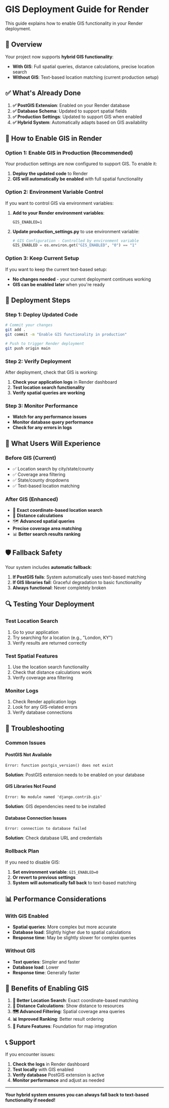 # GIS Deployment Guide for Render

This guide explains how to enable GIS functionality in your Render deployment.

## 🎯 Overview

Your project now supports **hybrid GIS functionality**:
- **With GIS**: Full spatial queries, distance calculations, precise location search
- **Without GIS**: Text-based location matching (current production setup)

## ✅ What's Already Done

1. **✅ PostGIS Extension**: Enabled on your Render database
2. **✅ Database Schema**: Updated to support spatial fields
3. **✅ Production Settings**: Updated to support GIS when enabled
4. **✅ Hybrid System**: Automatically adapts based on GIS availability

## 🚀 How to Enable GIS in Render

### **Option 1: Enable GIS in Production (Recommended)**

Your production settings are now configured to support GIS. To enable it:

1. **Deploy the updated code** to Render
2. **GIS will automatically be enabled** with full spatial functionality

### **Option 2: Environment Variable Control**

If you want to control GIS via environment variables:

1. **Add to your Render environment variables**:
   ```
   GIS_ENABLED=1
   ```

2. **Update production_settings.py** to use environment variable:
   ```python
   # GIS Configuration - Controlled by environment variable
   GIS_ENABLED = os.environ.get("GIS_ENABLED", "0") == "1"
   ```

### **Option 3: Keep Current Setup**

If you want to keep the current text-based setup:
- **No changes needed** - your current deployment continues working
- **GIS can be enabled later** when you're ready

## 🔧 Deployment Steps

### **Step 1: Deploy Updated Code**

```bash
# Commit your changes
git add .
git commit -m "Enable GIS functionality in production"

# Push to trigger Render deployment
git push origin main
```

### **Step 2: Verify Deployment**

After deployment, check that GIS is working:

1. **Check your application logs** in Render dashboard
2. **Test location search functionality**
3. **Verify spatial queries are working**

### **Step 3: Monitor Performance**

- **Watch for any performance issues**
- **Monitor database query performance**
- **Check for any errors in logs**

## 🎯 What Users Will Experience

### **Before GIS (Current)**
- ✅ Location search by city/state/county
- ✅ Coverage area filtering
- ✅ State/county dropdowns
- ✅ Text-based location matching

### **After GIS (Enhanced)**
- 🎯 **Exact coordinate-based location search**
- 📍 **Distance calculations**
- 🗺️ **Advanced spatial queries**
- **Precise coverage area matching**
- 📊 **Better search results ranking**

## 🛡️ Fallback Safety

Your system includes **automatic fallback**:

1. **If PostGIS fails**: System automatically uses text-based matching
2. **If GIS libraries fail**: Graceful degradation to basic functionality
3. **Always functional**: Never completely broken

## 🔍 Testing Your Deployment

### **Test Location Search**
1. Go to your application
2. Try searching for a location (e.g., "London, KY")
3. Verify results are returned correctly

### **Test Spatial Features**
1. Use the location search functionality
2. Check that distance calculations work
3. Verify coverage area filtering

### **Monitor Logs**
1. Check Render application logs
2. Look for any GIS-related errors
3. Verify database connections

## 🚨 Troubleshooting

### **Common Issues**

#### **PostGIS Not Available**
```
Error: function postgis_version() does not exist
```
**Solution**: PostGIS extension needs to be enabled on your database

#### **GIS Libraries Not Found**
```
Error: No module named 'django.contrib.gis'
```
**Solution**: GIS dependencies need to be installed

#### **Database Connection Issues**
```
Error: connection to database failed
```
**Solution**: Check database URL and credentials

### **Rollback Plan**

If you need to disable GIS:

1. **Set environment variable**: `GIS_ENABLED=0`
2. **Or revert to previous settings**
3. **System will automatically fall back** to text-based matching

## 📊 Performance Considerations

### **With GIS Enabled**
- **Spatial queries**: More complex but more accurate
- **Database load**: Slightly higher due to spatial calculations
- **Response time**: May be slightly slower for complex queries

### **Without GIS**
- **Text queries**: Simpler and faster
- **Database load**: Lower
- **Response time**: Generally faster

## 🎉 Benefits of Enabling GIS

1. **🎯 Better Location Search**: Exact coordinate-based matching
2. **📍 Distance Calculations**: Show distance to resources
3. **🗺️ Advanced Filtering**: Spatial coverage area queries
4. **📊 Improved Ranking**: Better result ordering
5. **🔮 Future Features**: Foundation for map integration

## 📞 Support

If you encounter issues:

1. **Check the logs** in Render dashboard
2. **Test locally** with GIS enabled
3. **Verify database** PostGIS extension is active
4. **Monitor performance** and adjust as needed

---

**Your hybrid system ensures you can always fall back to text-based functionality if needed!**
